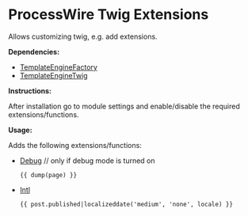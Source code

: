 # ProcessWire Twig Extensions

Allows customizing twig, e.g. add extensions.

**Dependencies:**

* [TemplateEngineFactory](http://modules.processwire.com/modules/template-engine-factory/)
* [TemplateEngineTwig](http://modules.processwire.com/modules/template-engine-twig/)

**Instructions:**

After installation go to module settings and enable/disable the required extensions/functions.

**Usage:**

Adds the following extensions/functions:

* [Debug](http://twig.sensiolabs.org/doc/functions/dump.html) // only if debug mode is turned on

    ```twig
    {{ dump(page) }}
    ```

* [Intl](http://twig.sensiolabs.org/doc/extensions/intl.html)

    ```twig
    {{ post.published|localizeddate('medium', 'none', locale) }}
    ```
